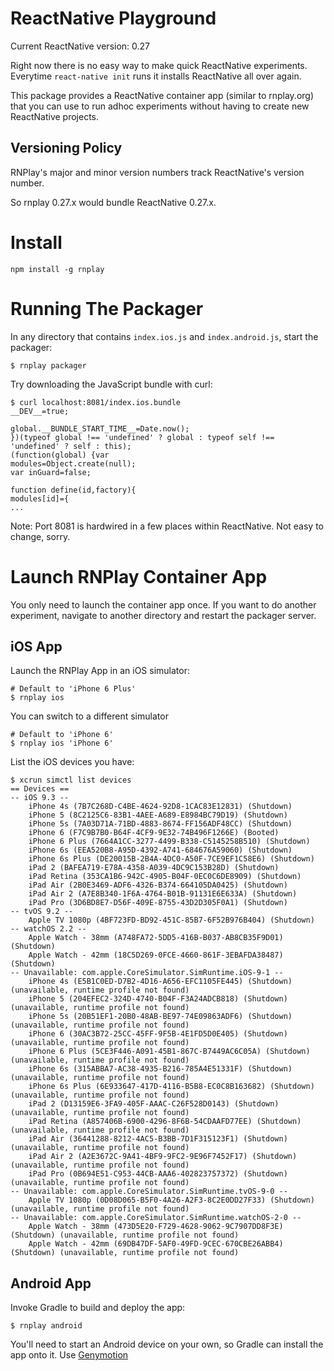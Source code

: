 # ReactNative Playground

Current ReactNative version: 0.27

Right now there is no easy way to make quick ReactNative experiments. Everytime `react-native init` runs it installs ReactNative all over again.

This package provides a ReactNative container app (similar to rnplay.org) that you can use to run adhoc experiments without having to create new ReactNative projects.

## Versioning Policy

RNPlay's major and minor version numbers track ReactNative's version number.

So rnplay 0.27.x would bundle ReactNative 0.27.x.

# Install

```
npm install -g rnplay
```

# Running The Packager

In any directory that contains `index.ios.js` and `index.android.js`, start the packager:

```
$ rnplay packager
```

Try downloading the JavaScript bundle with curl:

```
$ curl localhost:8081/index.ios.bundle
__DEV__=true;

global.__BUNDLE_START_TIME__=Date.now();
})(typeof global !== 'undefined' ? global : typeof self !== 'undefined' ? self : this);
(function(global) {var
modules=Object.create(null);
var inGuard=false;

function define(id,factory){
modules[id]={
...
```

Note: Port 8081 is hardwired in a few places within ReactNative. Not easy to change, sorry.

# Launch RNPlay Container App

You only need to launch the container app once. If you want to do another experiment, navigate to another directory and restart the packager server.

## iOS App

Launch the RNPlay App in an iOS simulator:

```
# Default to 'iPhone 6 Plus'
$ rnplay ios
```

You can switch to a different simulator

```
# Default to 'iPhone 6'
$ rnplay ios 'iPhone 6'
```

List the iOS devices you have:

```
$ xcrun simctl list devices
== Devices ==
-- iOS 9.3 --
    iPhone 4s (7B7C268D-C4BE-4624-92D8-1CAC83E12831) (Shutdown)
    iPhone 5 (8C2125C6-83B1-4AEE-A689-E8984BC79D19) (Shutdown)
    iPhone 5s (7A03D71A-71BD-4883-8674-FF156ADF48CC) (Shutdown)
    iPhone 6 (F7C9B7B0-B64F-4CF9-9E32-74B496F1266E) (Booted)
    iPhone 6 Plus (7664A1CC-3277-4499-B338-C5145258B510) (Shutdown)
    iPhone 6s (EEA520B8-A95D-4392-A741-684676A59060) (Shutdown)
    iPhone 6s Plus (DE20015B-2B4A-4DC0-A50F-7CE9EF1C58E6) (Shutdown)
    iPad 2 (BAFEA719-E78A-4358-A039-4DC9C153B28D) (Shutdown)
    iPad Retina (353CA1B6-942C-4905-B04F-0EC0C6DE8909) (Shutdown)
    iPad Air (2B0E3469-ADF6-4326-B374-664105DA0425) (Shutdown)
    iPad Air 2 (A7E8B340-1F6A-4764-B01B-91131E6E633A) (Shutdown)
    iPad Pro (3D6BD8E7-D56F-409E-8755-43D2D305F0A1) (Shutdown)
-- tvOS 9.2 --
    Apple TV 1080p (4BF723FD-BD92-451C-85B7-6F52B976B404) (Shutdown)
-- watchOS 2.2 --
    Apple Watch - 38mm (A748FA72-5DD5-416B-B037-AB8CB35F9D01) (Shutdown)
    Apple Watch - 42mm (18C5D269-0FCE-4660-861F-3EBAFDA38487) (Shutdown)
-- Unavailable: com.apple.CoreSimulator.SimRuntime.iOS-9-1 --
    iPhone 4s (E5B1C0ED-D7B2-4D16-A656-EFC1105FE445) (Shutdown) (unavailable, runtime profile not found)
    iPhone 5 (204EFEC2-324D-4740-B04F-F3A24ADCB818) (Shutdown) (unavailable, runtime profile not found)
    iPhone 5s (20B51EF1-20B0-48AB-BE97-74E09863ADF6) (Shutdown) (unavailable, runtime profile not found)
    iPhone 6 (30AC3B72-25CC-45FF-9F5B-4E1FD5D0E405) (Shutdown) (unavailable, runtime profile not found)
    iPhone 6 Plus (5CE3F446-A091-45B1-867C-B7449AC6C05A) (Shutdown) (unavailable, runtime profile not found)
    iPhone 6s (315ABBA7-AC38-4935-B216-785A4E51331F) (Shutdown) (unavailable, runtime profile not found)
    iPhone 6s Plus (6E933647-417D-4116-B5B8-EC0C8B163682) (Shutdown) (unavailable, runtime profile not found)
    iPad 2 (D13159E6-3FA9-405F-AAAC-C26F528D0143) (Shutdown) (unavailable, runtime profile not found)
    iPad Retina (A857406B-6900-4296-8F6B-54CDAAFD77EE) (Shutdown) (unavailable, runtime profile not found)
    iPad Air (36441288-8212-4AC5-B3BB-7D1F315123F1) (Shutdown) (unavailable, runtime profile not found)
    iPad Air 2 (A2E3672C-9A41-4BF9-9FC2-9E96F7452F17) (Shutdown) (unavailable, runtime profile not found)
    iPad Pro (0B694E51-C953-44CB-AAA6-402823757372) (Shutdown) (unavailable, runtime profile not found)
-- Unavailable: com.apple.CoreSimulator.SimRuntime.tvOS-9-0 --
    Apple TV 1080p (0D08D065-B5F0-4A26-A2F3-8C2E0DD27F33) (Shutdown) (unavailable, runtime profile not found)
-- Unavailable: com.apple.CoreSimulator.SimRuntime.watchOS-2-0 --
    Apple Watch - 38mm (473D5E20-F729-4628-9062-9C7907DD8F3E) (Shutdown) (unavailable, runtime profile not found)
    Apple Watch - 42mm (69DB47DF-5AF0-49FD-9CEC-670CBE26ABB4) (Shutdown) (unavailable, runtime profile not found)
```

## Android App

Invoke Gradle to build and deploy the app:

```
$ rnplay android
```

You'll need to start an Android device on your own, so Gradle can install the app onto it. Use [Genymotion](https://www.genymotion.com/)